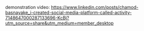 demonstration video:
https://www.linkedin.com/posts/chamod-basnayake_i-created-social-media-platform-called-activity-7148647000287133696-KcBj?utm_source=share&utm_medium=member_desktop

